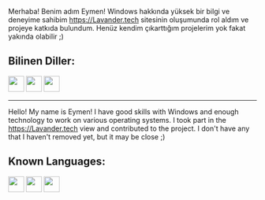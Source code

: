 Merhaba! Benim adım Eymen!
Windows hakkında yüksek bir bilgi ve deneyime sahibim
https://Lavander.tech sitesinin oluşumunda rol aldım ve projeye katkıda bulundum.
Henüz kendim çıkarttığım projelerim yok fakat yakında olabilir ;)

## Bilinen Diller:

<img height="32" width="32" src="https://simpleicons.org/icons/css3.svg" />
<img height="32" width="32" src="https://simpleicons.org/icons/html5.svg" />
<img height="32" width="32" src="https://simpleicons.org/icons/html5.svg" />

------------------------------------------------------------------------------------------------


Hello! My name is Eymen!
I have good skills with Windows and enough technology to work on various operating systems.
I took part in the https://Lavander.tech view and contributed to the project.
I don't have any that I haven't removed yet, but it may be close ;)

## Known Languages:

<img height="32" width="32" src="https://simpleicons.org/icons/css3.svg" />
<img height="32" width="32" src="https://simpleicons.org/icons/html5.svg" />
<img height="32" width="32" src="https://simpleicons.org/icons/html5.svg" />
